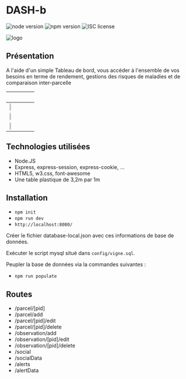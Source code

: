# DASH-b

![node version](https://img.shields.io/badge/node-&#10878;8-green.svg)
![npm version](https://img.shields.io/badge/npm-&#10878;3.8.6-green.svg)
![ISC license](https://img.shields.io/badge/licence-ISC-blue.svg)

![logo](https://raw.githubusercontent.com/NerOcrO/vigne/master/assets/logo-name.png)

## Présentation

A l'aide d'un simple Tableau de bord, vous accéder à l'ensemble de vos besoins en terme de rendement, gestions des risques de maladies et de comparaison inter-parcelle

| &nbsp; | &nbsp; | &nbsp; |
|:---:|:---:|:---:|
|<img src="https://cdn.discordapp.com/attachments/485131840814972928/485751973308792833/unknown.png" width="30%" style="float:left;width:30%;">|
<img src="https://cdn.discordapp.com/attachments/485131840814972928/485752001083211777/unknown.png" width="30%" style="float:left;width:30%;">|
<img src="https://cdn.discordapp.com/attachments/485131840814972928/485752045702217728/unknown.png" width="30%" style="float:left;width:30%;">|


## Technologies utilisées

* Node.JS
* Express, express-session, express-cookie, ...
* HTML5, w3.css, font-awesome
* Une table plastique de 3,2m par 1m

## Installation

* `npm init`
* `npm run dev`
* `http://localhost:8080/`

Créer le fichier database-local.json avec ces informations de base de données.

Exécuter le script mysql situé dans `config/vigne.sql`.

Peupler la base de données via la commandes suivantes :
* `npm run populate`

## Routes

* /parcel/[pid]
* /parcel/add
* /parcel/[pid]/edit
* /parcel/[pid]/delete
* /observation/add
* /observation/[pid]/edit
* /observation/[pid]/delete
* /social
* /socialData
* /alerts
* /alertData
